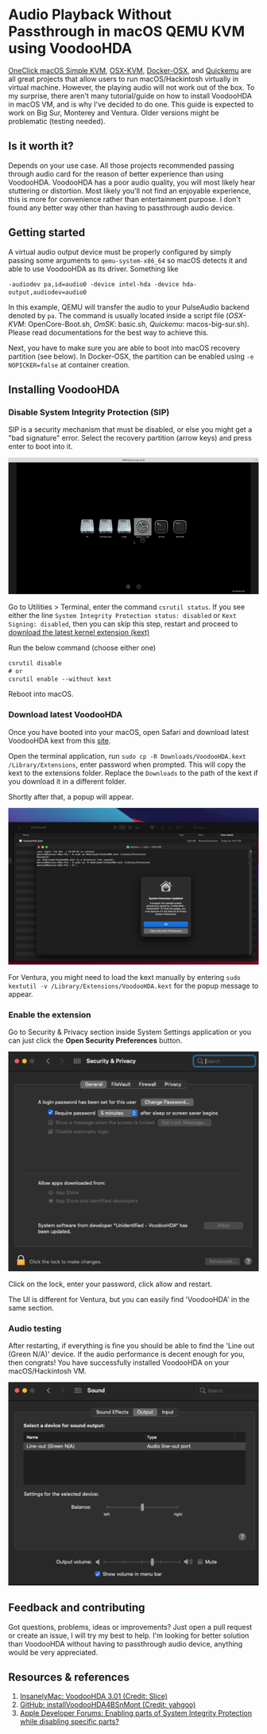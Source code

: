 # Audio Playback Without Passthrough in macOS QEMU KVM using VoodooHDA

[OneClick macOS Simple KVM](https://oneclick-macos-simple-kvm.notaperson535.is-a.dev/), [OSX-KVM](https://oneclick-macos-simple-kvm.notaperson535.is-a.dev/), [Docker-OSX](https://github.com/sickcodes/Docker-OSX), and [Quickemu](https://github.com/quickemu-project/quickemu) are all great projects that allow users to run macOS/Hackintosh virtually in virtual machine. However, the playing audio will not work out of the box. To my surprise, there aren't many tutorial/guide on how to install VoodooHDA in macOS VM, and is why I've decided to do one. This guide is expected to work on Big Sur, Monterey and Ventura. Older versions might be problematic (testing needed).

## Is it worth it?
Depends on your use case. All those projects recommended passing through audio card for the reason of better experience than using VoodooHDA. VoodooHDA has a poor audio quality, you will most likely hear stuttering or distortion. Most likely you'll not find an enjoyable experience, this is more for convenience rather than entertainment purpose. I don't found any better way other than having to passthrough audio device.

## Getting started
A virtual audio output device must be properly configured by simply passing some arguments to `qemu-system-x86_64` so macOS detects it and able to use VoodooHDA as its driver. Something like 
```
-audiodev pa,id=audio0 -device intel-hda -device hda-output,audiodev=audio0
```
In this example, QEMU will transfer the audio to your PulseAudio backend denoted by `pa`. The command is usually located inside a script file (_OSX-KVM_: OpenCore-Boot.sh, _OmSK_: basic.sh, _Quickemu_: macos-big-sur.sh). Please read documentations for the best way to achieve this.

Next, you have to make sure you are able to boot into macOS recovery partition (see below). In Docker-OSX, the partition can be enabled using `-e NOPICKER=false` at container creation. 

## Installing VoodooHDA

### Disable System Integrity Protection (SIP)
SIP is a security mechanism that must be disabled, or else you might get a "bad signature" error.
Select the recovery partition (arrow keys) and press enter to boot into it.

![Recovery partition in OpenCore](/images/Recovery_in_OpenCore.png)

Go to Utilities > Terminal, enter the command `csrutil status`. If you see either the line `System Integrity Protection status: disabled` or `Kext Signing: disabled`, then you can skip this step, restart and proceed to [download the latest kernel extension (kext)](#download-latest-voodoohda)

Run the below command (choose either one)
```
csrutil disable
# or
csrutil enable --without kext
```
Reboot into macOS.
### Download latest VoodooHDA
Once you have booted into your macOS, open Safari and download latest VoodooHDA kext from this [site](https://sourceforge.net/projects/voodoohda).

Open the terminal application, run `sudo cp -R Downloads/VoodooHDA.kext /Library/Extensions`, enter password when prompted. This will copy the kext to the extensions folder. Replace the `Downloads` to the path of the kext if you download it in a different folder.

Shortly after that, a popup will appear.

![System Extension Updated](/images/Kext_Popup.png)

For Ventura, you might need to load the kext manually by entering `sudo kextutil -v /Library/Extensions/VoodooHDA.kext` for the popup message to appear.

### Enable the extension
Go to Security & Privacy section inside System Settings application or you can just click the **Open Security Preferences** button.

![Security & Privacy](/images/Security_%26_Privacy_macOS.png)

Click on the lock, enter your password, click allow and restart.

The UI is different for Ventura, but you can easily find 'VoodooHDA' in the same section.

### Audio testing
After restarting, if everything is fine you should be able to find the 'Line out (Green N/A)' device. If the audio performance is decent enough for you, then congrats! You have successfully installed VoodooHDA on your macOS/Hackintosh VM.

![Sound Settings](/images/Sound_Settings.png)

## Feedback and contributing 
Got questions, problems, ideas or improvements? Just open a pull request or create an issue, I will try my best to help. I'm looking for better solution than VoodooHDA without having to passthrough audio device, anything would be very appreciated.

## Resources & references
1. [InsanelyMac: VoodooHDA 3.01 (Credit: Slice)](https://www.insanelymac.com/forum/topic/314406-voodoohda-301/?do=findComment&comment=2756841)
2. [GitHub: installVoodooHDA4BSnMont (Credit: yahgoo)](https://github.com/yahgoo/installVoodooHDA4BSnMont)
2. [Apple Developer Forums: Enabling parts of System Integrity Protection while disabling specific parts?](https://developer.apple.com/forums/thread/17452)